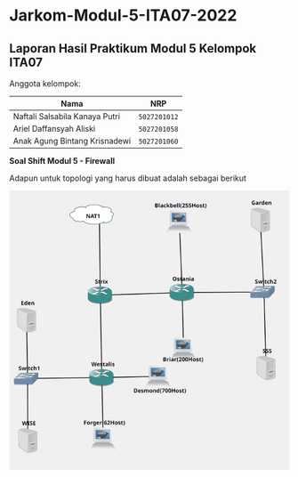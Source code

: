 # Jarkom-Modul-5-ITA07-2022

## Laporan Hasil Praktikum Modul 5 Kelompok ITA07

Anggota kelompok: 

| Nama                           | NRP          | 
| -------------------------------| -------------| 
| Naftali Salsabila Kanaya Putri    | `5027201012` | 
| Ariel Daffansyah Aliski           | `5027201058` | 
| Anak Agung Bintang Krisnadewi     | `5027201060` |

**Soal Shift Modul 5 - Firewall**

Adapun untuk topologi yang harus dibuat adalah sebagai berikut

![topo_soal](topologi_soal.jpg)
